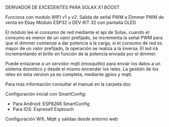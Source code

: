 DERIVADOR DE EXCEDENTES PARA SOLAX X1 BOOST

Funciona con modulo WIFI v1 y v2.
Salida de señal PWM a Dimmer PWM de venta en Ebay
Módulo ESP32 o DEV KIT 32 con pantalla OLED

El módulo lee el consumo de red mediante el api de Solax, cuando el consumo es menor de un valor prefijado, se incrementa la señal PWM para que el dimmer comienze a dar potencia a la carga, si el consumo de red es mayor de un valor prefijado, la operación se realiza a la inversa. El led irá incrementando el brillo en función de la potencia enviada por el dimmer.

Puede enlazarse a un servidor mqtt (mosquitto) para enviar los datos a un sistema domótico y desde el mismo encender los reles.
La gestión de los reles en esta version ya es completa, mediante gpios y mqtt.

Para más información consultar el manual en la carpeta doc

Configuración inicial con SmartConfig:
 - Para Android: ESP8266 SmartConfig
 - Para IOS: Espressif Esptouch

Configuración Wifi, Mqtt y salidas desde entorno web




